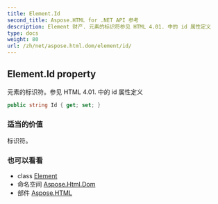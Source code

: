 ```yaml
---
title: Element.Id
second_title: Aspose.HTML for .NET API 参考
description: Element 财产. 元素的标识符参见 HTML 4.01. 中的 id 属性定义
type: docs
weight: 80
url: /zh/net/aspose.html.dom/element/id/
---
```

## Element.Id property

元素的标识符。参见 HTML 4.01. 中的 id 属性定义

```csharp
public string Id { get; set; }
```

### 适当的价值

标识符。

### 也可以看看

* class [Element](../)
* 命名空间 [Aspose.Html.Dom](../../element/)
* 部件 [Aspose.HTML](../../../)


